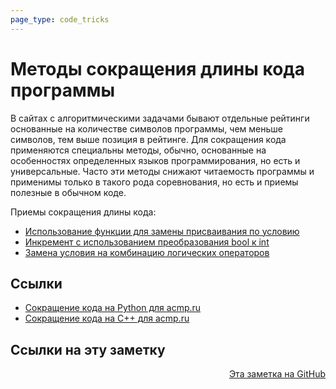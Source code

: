 ```yaml
---
page_type: code_tricks
---
```


# Методы сокращения длины кода программы

В сайтах с алгоритмическими задачами бывают отдельные рейтинги основанные на количестве символов программы, чем меньше символов, тем выше позиция в рейтинге. Для сокращения кода применяются специальны методы, обычно, основанные на особенностях определенных языков программирования, но есть и универсальные. Часто эти методы снижают читаемость программы и применимы только в такого рода соревнования, но есть и приемы полезные в обычном коде.

Приемы сокращения длины кода:

* [Использование функции для замены присваивания по условию](20221027001037.md)
* [Инкремент с использованием преобразования bool к int](20221119214327.md)
* [Замена условия на комбинацию логических операторов](20221120113343.md)

## Ссылки

* [Сокращение кода на Python для acmp.ru](http://iqbotan.blogspot.ru/2016/06/python-acmp.html)
* [Сокращение кода на C++ для acmp.ru](http://iqbotan.blogspot.com/2012/12/c-acmp.html)

## Ссылки на эту заметку




<p v-pre style="text-align: right">
  <a href="https://github.com/Kverde/algorithms/blob/main/source/20221119213535.md">
  Эта заметка на GitHub
  </a>
</p>
